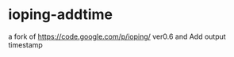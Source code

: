ioping-addtime
==============

a fork of https://code.google.com/p/ioping/ ver0.6 and Add output timestamp
